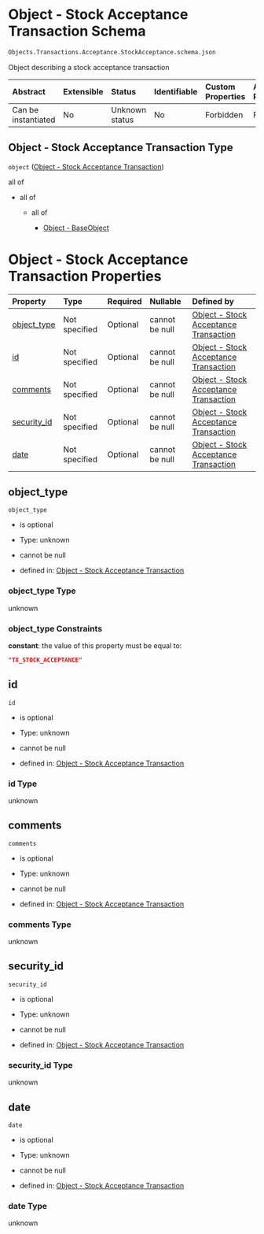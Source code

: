 # Object - Stock Acceptance Transaction Schema

```txt
Objects.Transactions.Acceptance.StockAcceptance.schema.json
```

Object describing a stock acceptance transaction

| Abstract            | Extensible | Status         | Identifiable | Custom Properties | Additional Properties | Access Restrictions | Defined In                                                                                                                     |
| :------------------ | :--------- | :------------- | :----------- | :---------------- | :-------------------- | :------------------ | :----------------------------------------------------------------------------------------------------------------------------- |
| Can be instantiated | No         | Unknown status | No           | Forbidden         | Forbidden             | none                | [StockAcceptance.schema.json](../../schema/objects/transactions/acceptance/StockAcceptance.schema.json "open original schema") |

## Object - Stock Acceptance Transaction Type

`object` ([Object - Stock Acceptance Transaction](stockacceptance.md))

all of

*   all of

    *   all of

        *   [Object - BaseObject](issuer-allof-object---baseobject.md "check type definition")

# Object - Stock Acceptance Transaction Properties

| Property                    | Type          | Required | Nullable       | Defined by                                                                                                                                                               |
| :-------------------------- | :------------ | :------- | :------------- | :----------------------------------------------------------------------------------------------------------------------------------------------------------------------- |
| [object_type](#object_type) | Not specified | Optional | cannot be null | [Object - Stock Acceptance Transaction](stockacceptance-properties-object_type.md "Objects.Transactions.Acceptance.StockAcceptance.schema.json#/properties/object_type") |
| [id](#id)                   | Not specified | Optional | cannot be null | [Object - Stock Acceptance Transaction](stockacceptance-properties-id.md "Objects.Transactions.Acceptance.StockAcceptance.schema.json#/properties/id")                   |
| [comments](#comments)       | Not specified | Optional | cannot be null | [Object - Stock Acceptance Transaction](stockacceptance-properties-comments.md "Objects.Transactions.Acceptance.StockAcceptance.schema.json#/properties/comments")       |
| [security_id](#security_id) | Not specified | Optional | cannot be null | [Object - Stock Acceptance Transaction](stockacceptance-properties-security_id.md "Objects.Transactions.Acceptance.StockAcceptance.schema.json#/properties/security_id") |
| [date](#date)               | Not specified | Optional | cannot be null | [Object - Stock Acceptance Transaction](stockacceptance-properties-date.md "Objects.Transactions.Acceptance.StockAcceptance.schema.json#/properties/date")               |

## object_type



`object_type`

*   is optional

*   Type: unknown

*   cannot be null

*   defined in: [Object - Stock Acceptance Transaction](stockacceptance-properties-object_type.md "Objects.Transactions.Acceptance.StockAcceptance.schema.json#/properties/object_type")

### object_type Type

unknown

### object_type Constraints

**constant**: the value of this property must be equal to:

```json
"TX_STOCK_ACCEPTANCE"
```

## id



`id`

*   is optional

*   Type: unknown

*   cannot be null

*   defined in: [Object - Stock Acceptance Transaction](stockacceptance-properties-id.md "Objects.Transactions.Acceptance.StockAcceptance.schema.json#/properties/id")

### id Type

unknown

## comments



`comments`

*   is optional

*   Type: unknown

*   cannot be null

*   defined in: [Object - Stock Acceptance Transaction](stockacceptance-properties-comments.md "Objects.Transactions.Acceptance.StockAcceptance.schema.json#/properties/comments")

### comments Type

unknown

## security_id



`security_id`

*   is optional

*   Type: unknown

*   cannot be null

*   defined in: [Object - Stock Acceptance Transaction](stockacceptance-properties-security_id.md "Objects.Transactions.Acceptance.StockAcceptance.schema.json#/properties/security_id")

### security_id Type

unknown

## date



`date`

*   is optional

*   Type: unknown

*   cannot be null

*   defined in: [Object - Stock Acceptance Transaction](stockacceptance-properties-date.md "Objects.Transactions.Acceptance.StockAcceptance.schema.json#/properties/date")

### date Type

unknown
